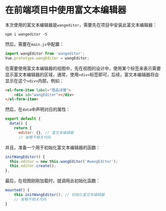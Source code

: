# 在前端项目中使用富文本编辑器

本次使用的富文本编辑器是`wangeditor`，需要先在项目中安装此富文本编辑器：

```
npm i wangeditor -S
```

然后，需要在`main.js`中配置：

```javascript
import wangEditor from 'wangeditor';
Vue.prototype.wangEditor = wangEditor;
```

在需要使用富文本编辑器的视图中，先在视图的设计中，使用某个标签来表示需要显示富文本编辑器的区域，通常，使用`<div>`标签即可，后续，富文本编辑器将会显示在这个`<div>`内部，例如：

```html
<el-form-item label="商品详情">
	<div id="wangEditor"></div>
</el-form-item>
```

然后，在`data`中声明对应的属性：

```javascript
export default {
  data() {
    return {
      editor: {}, // 富文本编辑器
      // 省略不相关代码
```

并且，准备一个用于初始化富文本编辑器的函数：

```javascript
initWangEditor() {
  this.editor = new this.wangEditor('#wangEditor');
  this.editor.create();
},
```

最后，在视图刚刚加载时，就调用此初始化函数：

```javascript
mounted() {
    this.initWangEditor(); // 初始化富文本编辑器
    // 省略不相关代码
}
```

